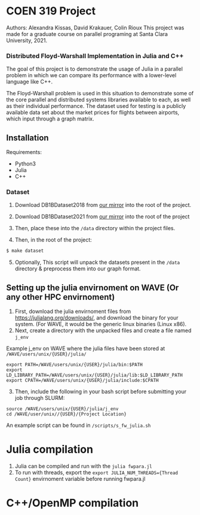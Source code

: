 # COEN 319 Project
Authors: Alexandra Kissas, David Krakauer, Colin Rioux
This project was made for a graduate course on parallel programing at Santa Clara University, 2021.

### Distributed Floyd-Warshall Implementation in Julia and C++
The goal of this project is to demonstrate the usage of Julia in a parallel problem
in which we can compare its performance with a lower-level language like C++.

The Floyd-Warshall problem is used in this situation to demonstrate some of the core
parallel and distributed systems libraries available to each, as well as their individual
performance. The dataset used for testing is a publicly available data set about the market prices for flights between airports, which input through a graph matrix.

## Installation
Requirements:
- Python3
- Julia
- C++

### Dataset
1. Download DB1BDataset2018 from [our mirror](https://drive.google.com/file/d/19sXIK9Zo7ZZ2VoEBTIejD-cYezjQXATe/view?usp=sharing) into the root of the project.

2. Download DB1BDataset2021 from [our mirror](https://drive.google.com/file/d/1-eumEXlShRpxW78l6ernpc0wC5BCH6g7/view?usp=sharing) into the root of the project

3. Then, place these into the `/data` directory within the project files.

4. Then, in the root of the project:
```bash
$ make dataset
```

5. Optionally, 
This script will unpack the datasets present in the `/data` directory & preprocess them into our graph format.

## Setting up the julia envirnoment on WAVE (Or any other HPC envirnoment)
1. First, download the julia envirnoment files from https://julialang.org/downloads/, and download the binary for your system. (For WAVE, it would be the generic linux binaries (Linux x86).
2. Next, create a directory with the unpacked files and create a file named `j_env`

Example j_env on WAVE where the julia files have been stored at `/WAVE/users/unix/{USER}/julia/`
```
export PATH=/WAVE/users/unix/{USER}/julia/bin:$PATH
export LD_LIBRARY_PATH=/WAVE/users/unix/{USER}/julia/lib:$LD_LIBRARY_PATH
export CPATH=/WAVE/users/unix/{USER}/julia/include:$CPATH
```
3. Then, include the following in your bash script before submitting your job through SLURM:

```
source /WAVE/users/unix/{USER}/julia/j_env
cd /WAVE/user/unix//{USER}/{Project Location}
```
An example script can be found in `/scripts/s_fw_julia.sh`

# Julia compilation
1. Julia can be compiled and run with the `julia fwpara.jl`
2. To run with threads, export the `export JULIA_NUM_THREADS={Thread Count}` envirnoment variable before running fwpara.jl

# C++/OpenMP compilation


